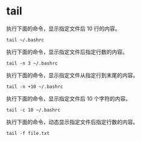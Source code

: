 # tail

执行下面的命令，显示指定文件后 10 行的内容。

```
tail ~/.bashrc
```

执行下面的命令，显示指定文件后指定行数的内容。

```
tail -n 3 ~/.bashrc
```

执行下面的命令，显示指定文件从指定行到末尾的内容。

```
tail -n +10 ~/.bashrc
```

执行下面的命令，显示指定文件后 10 个字符的内容。

```
tail -c 10 ~/.bashrc
```

执行下面的命令，动态显示指定文件后指定行数的内容。

```
tail -f file.txt
```

